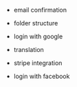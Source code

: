 - email confirmation

- folder structure

- login with google

- translation

- stripe integration

- login with facebook
